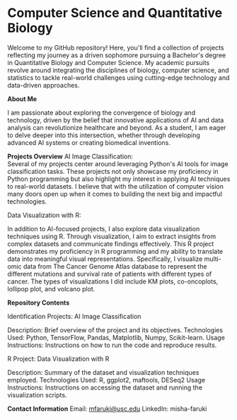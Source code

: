 # Computer Science and Quantitative Biology 

Welcome to my GitHub repository! Here, you'll find a collection of projects reflecting my journey as a driven sophomore pursuing a Bachelor's degree in Quantitative Biology and Computer Science. My academic pursuits revolve around integrating the disciplines of biology, computer science, and statistics to tackle real-world challenges using cutting-edge technology and data-driven approaches.

**About Me**

I am passionate about exploring the convergence of biology and technology, driven by the belief that innovative applications of AI and data analysis can revolutionize healthcare and beyond. As a student, I am eager to delve deeper into this intersection, whether through developing advanced AI systems or creating biomedical inventions.

**Projects Overview**
AI Image Classification:   
Several of my projects center around leveraging Python's AI tools for image classification tasks. These projects not only showcase my proficiency in Python programming but also highlight my interest in applying AI techniques to real-world datasets. I believe that with the utilization of computer vision many doors open up when it comes to building the next big and impactful technologies. 

Data Visualization with R:  

In addition to AI-focused projects, I also explore data visualization techniques using R. Through visualization, I aim to extract insights from complex datasets and communicate findings effectively. This R project demonstrates my proficiency in R programming and my ability to translate data into meaningful visual representations. Specifically, I visualize multi-omic data from The Cancer Genome Atlas database to represent the different mutations and survival rate of patients with different types of cancer. The types of visualizations I did include KM plots, co-oncoplots, lollipop plot, and volcano plot.  

**Repository Contents**

Identification Projects: AI Image Classification

Description: Brief overview of the project and its objectives.
Technologies Used: Python, TensorFlow, Pandas, Matplotlib, Numpy, Scikit-learn.
Usage Instructions: Instructions on how to run the code and reproduce results.

R Project: Data Visualization with R

Description: Summary of the dataset and visualization techniques employed.
Technologies Used: R, ggplot2, maftools, DESeq2
Usage Instructions: Instructions on accessing the dataset and running the visualization scripts.

**Contact Information**
Email: mfaruki@usc.edu
LinkedIn: misha-faruki 
